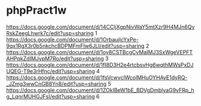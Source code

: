 # phpPract1w
 
https://docs.google.com/document/d/14CCljXgpNivWaY5mtXzr9H4MJn6QyRskZeegLhwrk7c/edit?usp=sharing 1
https://docs.google.com/document/d/1OrbaujIcYxPe-9qx1RgX3r0b5nkchcBDPMFmFIw6JLI/edit?usp=sharing 2
https://docs.google.com/document/d/1oy8CSTBcgCyMaIMJ3SxWgeVEPFTAHPpkZdIMJypM7Ro/edit?usp=sharing 3
https://docs.google.com/document/d/1fI8D3H2e4rtcbsvHg6wqthMWsPxDJUQEG-T9e3rHfnc/edit?usp=sharing 4
https://docs.google.com/document/d/1fsVcwvclWcolMHuOYHAyE1dyRQ-_JZmg3wwCnGB8Yn8/edit?usp=sharing 5
https://docs.google.com/document/d/1ZOklBeW1bE_BDVgDmblyaG9vFRp_hg_LqnrMUHGJFsI/edit?usp=sharing 6
